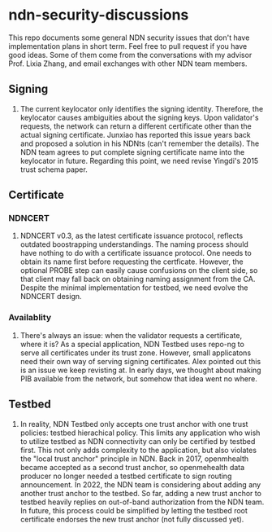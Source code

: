 # ndn-security-discussions
This repo documents some general NDN security issues that don't have implementation plans in short term. Feel free to pull request if you have good ideas.
Some of them come from the conversations with my advisor Prof. Lixia Zhang, and email exchanges with other NDN team members.

## Signing
1. The current keylocator only identifies the signing identity. 
Therefore, the keylocator causes ambiguities about the signing keys. 
Upon validator's requests, the network can return a different certificate other than the actual signing certificate.
Junxiao has reported this issue years back and proposed a solution in his NDNts (can't remember the details).
The NDN team agrees to put complete signing certificate name into the keylocator in future.
Regarding this point, we need revise Yingdi's 2015 trust schema paper.

## Certificate
### NDNCERT
1. NDNCERT v0.3, as the latest certificate issuance protocol, reflects outdated boostrapping understandings.
The naming process should have nothing to do with a certificate issuance protocol.
One needs to obtain its name first before requesting the certficate.
However, the optional PROBE step can easily cause confusions on the client side, so that client may fall back on obtaining naming assignment from the CA.
Despite the minimal implementation for testbed, we need evolve the NDNCERT design.

### Availablity
1. There's always an issue: when the validator requests a certificate, where it is?
As a special application, NDN Testbed uses repo-ng to serve all certificates under its trust zone.
However, small applicatons need their own way of serving signing certificates.
Alex pointed out this is an issue we keep revisting at.
In early days, we thought about making PIB available from the network, but somehow that idea went no where.

## Testbed
1. In reality, NDN Testbed only accepts one trust anchor with one trust policies: testbed hierachical policy.
This limits any application who wish to utilize testbed as NDN connectivity can only be certified by testbed first.
This not only adds complexity to the application, but also violates the "local trust anchor" principle in NDN.
Back in 2017, openmhealth became accepted as a second trust anchor, so openmehealth data producer no longer needed a testbed certificate to sign routing announcement.
In 2022, the NDN team is considering about adding any another trust anchor to the testbed.
So far, adding a new trust anchor to testbed heavily replies on out-of-band authorization from the NDN team.
In future, this process could be simplified by letting the testbed root certificate endorses the new trust anchor (not fully discussed yet).

